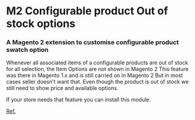 # M2 Configurable product Out of stock options

### A Magento 2 extension to customise configurable product swatch option

Whenever all associated items of a configurable products are out of stock for all selection, the Item Options are not shown in Magento 2
This feature was there in Magento 1.x and is still carried on in Magento 2
But in most cases seller doesn't want that. Even though the product is out of stock we still need to show price and available options.

If your store needs that feature you can install this module.

[Ref.](https://magento.stackexchange.com/questions/191431/how-to-display-configurable-product-swatches-when-product-is-out-of-stock)
